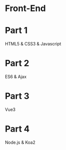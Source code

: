 # Front-End

# Part 1
  HTML5 & CSS3 & Javascript

# Part 2
  ES6 & Ajax

# Part 3
  Vue3

# Part 4
Node.js & Koa2
